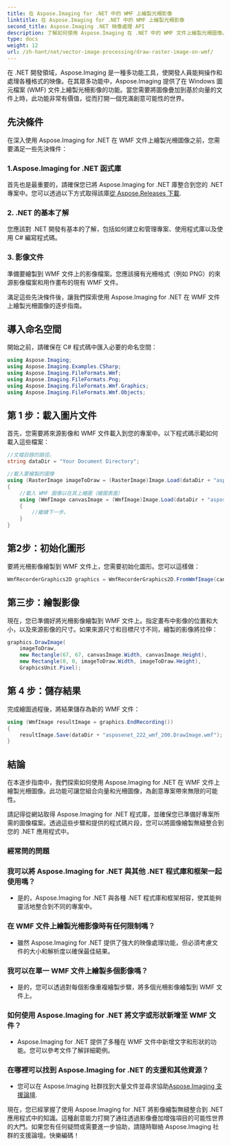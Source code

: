 ```yaml
---
title: 在 Aspose.Imaging for .NET 中的 WMF 上繪製光柵影像
linktitle: 在 Aspose.Imaging for .NET 中的 WMF 上繪製光柵影像
second_title: Aspose.Imaging .NET 映像處理 API
description: 了解如何使用 Aspose.Imaging 在 .NET 中的 WMF 文件上繪製光柵圖像。使用創意影像疊加增強您的 .NET 專案。
type: docs
weight: 12
url: /zh-hant/net/vector-image-processing/draw-raster-image-on-wmf/
---
```


在 .NET 開發領域，Aspose.Imaging 是一種多功能工具，使開發人員能夠操作和處理各種格式的映像。在其眾多功能中，Aspose.Imaging 提供了在 Windows 圖元檔案 (WMF) 文件上繪製光柵影像的功能。當您需要將圖像疊加到基於向量的文件上時，此功能非常有價值，從而打開一個充滿創意可能性的世界。

## 先決條件

在深入使用 Aspose.Imaging for .NET 在 WMF 文件上繪製光柵圖像之前，您需要滿足一些先決條件：

### 1.Aspose.Imaging for .NET 函式庫

首先也是最重要的，請確保您已將 Aspose.Imaging for .NET 庫整合到您的 .NET 專案中。您可以透過以下方式取得該庫[從 Aspose.Releases 下載](https://releases.aspose.com/imaging/net/).

### 2. .NET 的基本了解

您應該對 .NET 開發有基本的了解，包括如何建立和管理專案、使用程式庫以及使用 C# 編寫程式碼。

### 3. 影像文件

準備要繪製到 WMF 文件上的影像檔案。您應該擁有光柵格式（例如 PNG）的來源影像檔案和用作畫布的現有 WMF 文件。

滿足這些先決條件後，讓我們探索使用 Aspose.Imaging for .NET 在 WMF 文件上繪製光柵圖像的逐步指南。

## 導入命名空間

開始之前，請確保在 C# 程式碼中匯入必要的命名空間：

```csharp
using Aspose.Imaging;
using Aspose.Imaging.Examples.CSharp;
using Aspose.Imaging.FileFormats.Wmf;
using Aspose.Imaging.FileFormats.Png;
using Aspose.Imaging.FileFormats.Wmf.Graphics;
using Aspose.Imaging.FileFormats.Wmf.Objects;
```

## 第 1 步：載入圖片文件

首先，您需要將來源影像和 WMF 文件載入到您的專案中。以下程式碼示範如何載入這些檔案：

```csharp
//文檔目錄的路徑。
string dataDir = "Your Document Directory";

//載入要繪製的圖像
using (RasterImage imageToDraw = (RasterImage)Image.Load(dataDir + "asposenet_220_src01.png"))
{
    //載入 WMF 圖像以在其上繪圖（繪圖表面）
    using (WmfImage canvasImage = (WmfImage)Image.Load(dataDir + "asposenet_222_wmf_200.wmf"))
    {
        //繼續下一步。
    }
}
```

## 第2步：初始化圖形

要將光柵影像繪製到 WMF 文件上，您需要初始化圖形。您可以這樣做：

```csharp
WmfRecorderGraphics2D graphics = WmfRecorderGraphics2D.FromWmfImage(canvasImage);
```

## 第三步：繪製影像

現在，您已準備好將光柵影像繪製到 WMF 文件上。指定畫布中影像的位置和大小，以及來源影像的尺寸。如果來源尺寸和目標尺寸不同，繪製的影像將拉伸：

```csharp
graphics.DrawImage(
    imageToDraw,
    new Rectangle(67, 67, canvasImage.Width, canvasImage.Height),
    new Rectangle(0, 0, imageToDraw.Width, imageToDraw.Height),
    GraphicsUnit.Pixel);
```

## 第 4 步：儲存結果

完成繪圖過程後，將結果儲存為新的 WMF 文件：

```csharp
using (WmfImage resultImage = graphics.EndRecording())
{
    resultImage.Save(dataDir + "asposenet_222_wmf_200.DrawImage.wmf");
}
```

## 結論

在本逐步指南中，我們探索如何使用 Aspose.Imaging for .NET 在 WMF 文件上繪製光柵圖像。此功能可讓您組合向量和光柵圖像，為創意專案帶來無限的可能性。

請記得從網站取得 Aspose.Imaging for .NET 程式庫，並確保您已準備好專案所需的圖像檔案。透過這些步驟和提供的程式碼片段，您可以將圖像繪製無縫整合到您的 .NET 應用程式中。

### 經常問的問題

### 我可以將 Aspose.Imaging for .NET 與其他 .NET 程式庫和框架一起使用嗎？
   - 是的，Aspose.Imaging for .NET 與各種 .NET 程式庫和框架相容，使其能夠靈活地整合到不同的專案中。

### 在 WMF 文件上繪製光柵影像時有任何限制嗎？
   - 雖然 Aspose.Imaging for .NET 提供了強大的映像處理功能，但必須考慮文件的大小和解析度以確保最佳結果。

### 我可以在單一 WMF 文件上繪製多個影像嗎？
   - 是的，您可以透過對每個影像重複繪製步驟，將多個光柵影像繪製到 WMF 文件上。

### 如何使用 Aspose.Imaging for .NET 將文字或形狀新增至 WMF 文件？
   - Aspose.Imaging for .NET 提供了多種在 WMF 文件中新增文字和形狀的功能。您可以參考文件了解詳細範例。

### 在哪裡可以找到 Aspose.Imaging for .NET 的支援和其他資源？
   - 您可以在 Aspose.Imaging 社群找到大量文件並尋求協助[Aspose.Imaging 支援論壇](https://forum.aspose.com/).


現在，您已經掌握了使用 Aspose.Imaging for .NET 將影像繪製無縫整合到 .NET 應用程式中的知識。這種創意能力打開了通往透過影像疊加增強項目的可能性世界的大門。如果您有任何疑問或需要進一步協助，請隨時聯絡 Aspose.Imaging 社群的支援論壇。快樂編碼！
